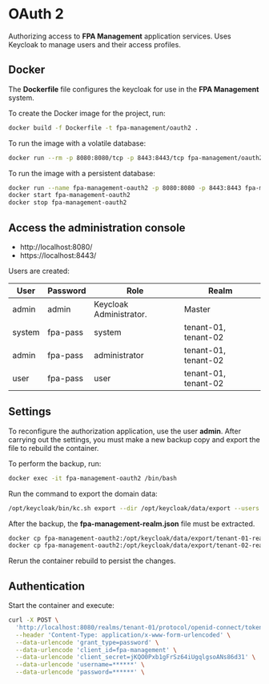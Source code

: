 # OAuth 2

Authorizing access to **FPA Management** application services. 
Uses Keycloak to manage users and their access profiles.

## Docker

The **Dockerfile** file configures the keycloak for use in the 
**FPA Management** system.

To create the Docker image for the project, run:

```bash
docker build -f Dockerfile -t fpa-management/oauth2 .
```

To run the image with a volatile database:

```bash
docker run --rm -p 8080:8080/tcp -p 8443:8443/tcp fpa-management/oauth2
```

To run the image with a persistent database:

```bash
docker run --name fpa-management-oauth2 -p 8080:8080 -p 8443:8443 fpa-management/oauth2
docker start fpa-management-oauth2
docker stop fpa-management-oauth2
```

## Access the administration console

* http://localhost:8080/
* https://localhost:8443/

Users are created:

| User          | Password   | Role                       | Realm                |
| ------------- | ---------- | -------------------------- | -------------------- |
| admin         | admin      | Keycloak Administrator.    | Master               |
| system        | fpa-pass   | system                     | tenant-01, tenant-02 |
| admin         | fpa-pass   | administrator              | tenant-01, tenant-02 |
| user          | fpa-pass   | user                       | tenant-01, tenant-02 |

## Settings

To reconfigure the authorization application, use the user **admin**. 
After carrying out the settings, you must make a new backup copy and 
export the file to rebuild the container.

To perform the backup, run:

```bash
docker exec -it fpa-management-oauth2 /bin/bash
```
Run the command to export the domain data:

```bash
/opt/keycloak/bin/kc.sh export --dir /opt/keycloak/data/export --users realm_file
```

After the backup, the **fpa-management-realm.json** file must be extracted.

```bash
docker cp fpa-management-oauth2:/opt/keycloak/data/export/tenant-01-realm.json .
docker cp fpa-management-oauth2:/opt/keycloak/data/export/tenant-02-realm.json .
```

Rerun the container rebuild to persist the changes.

## Authentication

Start the container and execute:

```bash
curl -X POST \
  'http://localhost:8080/realms/tenant-01/protocol/openid-connect/token' \
  --header 'Content-Type: application/x-www-form-urlencoded' \
  --data-urlencode 'grant_type=password' \
  --data-urlencode 'client_id=fpa-management' \
  --data-urlencode 'client_secret=jKQO0Pxb1gFrSz64iUgqlgsoANs86d31' \
  --data-urlencode 'username=******' \
  --data-urlencode 'password=******' \  
```